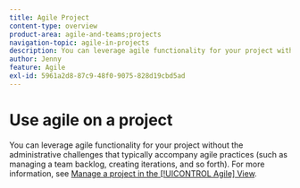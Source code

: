 ```yaml
---
title: Agile Project
content-type: overview
product-area: agile-and-teams;projects
navigation-topic: agile-in-projects
description: You can leverage agile functionality for your project without the administrative challenges that typically accompany agile practices (such as managing a team backlog, creating iterations, and so forth).
author: Jenny
feature: Agile
exl-id: 5961a2d8-87c9-48f0-9075-828d19cbd5ad
---
```

# Use agile on a project

You can leverage agile functionality for your project without the administrative challenges that typically accompany agile practices (such as managing a team backlog, creating iterations, and so forth). For more information, see [Manage a project in the [!UICONTROL Agile] View](../../manage-work/projects/manage-projects/manage-projects-in-agile-view.md).
